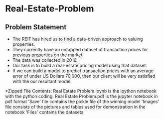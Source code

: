 # Real-Estate-Problem

## Problem Statement
* The REIT has hired us to find a data-driven approach to valuing properties.
* They currently have an untapped dataset of transaction prices for previous properties on the market.
* The data was collected in 2016.
* Our task is to build a real-estate pricing model using that dataset.
* If we can build a model to predict transaction prices with an average error of under US Dollars 70,000, then our client will be very satisfied with the our resultant model.

*Zipped File Contents:
Real Estate Problem.ipynb is the ipython notebook with the python coding.
Real Estate Problem.pdf is the jupyter notebook in pdf format
'Save' file contains the pickle file of the winning model
'Images' file consists of the pictures and tables used for demonstration in the notebook
'Files' contains the datasets

